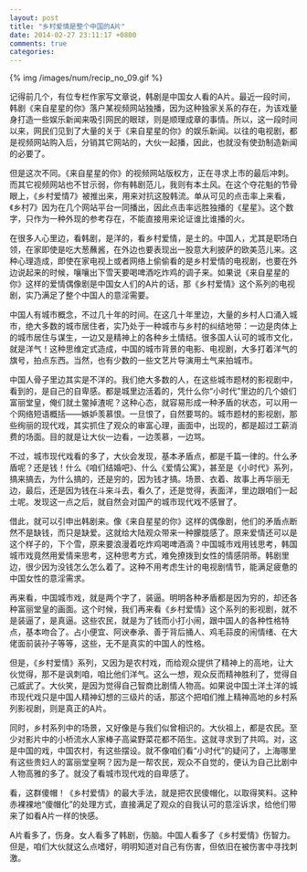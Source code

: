 ```yaml
---
layout: post
title: "乡村爱情是整个中国的A片"
date: 2014-02-27 23:11:17 +0800
comments: true
categories: 
---
```


{% img /images/num/recip_no_09.gif %}

记得前几个，有位专栏作家写文章说，韩剧是中国女人看的A片。最近一段时间，韩剧《来自星星的你》落户某视频网站独播，因为这种独家关系的存在，为该戏量身打造一些娱乐新闻来吸引网民的眼球，则是顺理成章的事情。所以，这一段时间以来，网民们见到了大量的关于《来自星星的你》的娱乐新闻。以往的电视剧，都是视频网站购入后，分销其它网站的，大伙一起播，因此，也就没有使劲制造新闻的必要了。

但是这次不同。《来自星星的你》的视频网站版权方，正在寻求上市的最后冲刺。而其它视频网站也不甘示弱，你有韩剧范儿，我则有本土风。在这个夺花魁的节骨眼上，《乡村爱情7》被推出来，用来对抗这股韩流。单从可见的点击率上来看，《乡村7》因为在几个网站平台一同播出，因此点击率远胜独播的《星星》。这个数字，只作为一种外现的参考存在，不能直接用来论证谁比谁播的火。

在很多人心里边，看韩剧，是洋的，看乡村爱情，是土的。中国人，尤其是职场白领，在家即使是吃大葱蘸酱，在外边也要表现出一股意大利披萨的欧美范儿来。这种心理造成，即使在家电视上或者网络上偷偷看的是乡村爱情的电视剧，也要在外边说起来的时候，嚷嚷出下雪天要喝啤酒吃炸鸡的调子来。如果说《来自星星的你》这样的爱情偶像剧是中国女人们的A片的话，那《乡村爱情》这个系列的电视剧，实乃满足了整个中国人的意淫需要。

中国人有城市概念，不过几十年的时间。在这几十年里边，大量的乡村人口涌入城市，绝大多数的城市居住者，实乃处于一种城市与乡村的纠结地带：一边是肉体上的城市居住与谋生，一边又是精神上的各种乡土情结。很多国人认可的城市文化，就是洋气！这种思维定式造成，中国的城市背景的电影、电视剧，大多打着洋气的旗号，拍点东西。当然，也有少数的一些文艺片导演用土气来拍城市。

中国人骨子里边其实是不洋的。我们绝大多数的人，在这些城市题材的影视剧中，看到的，是自己的自卑感。都是城里边活着的，凭什么你“小时代”里边的几个娘们富丽堂皇，俺们就土鳖掉渣呢？这种心态，就容易形成一种矛盾的状态，可以用一个网络短语概括——嫉妒羡慕恨。一旦恨了，自然要骂的。城市题材的影视剧，那些绚丽的现代戏，其实抓住了观众的审富心理，画面中，出现的，都是超过工薪消费的场面。目的就是让大伙一边看，一边羡慕，一边骂。

不过，城市现代戏看的多了，大伙会发现，基本矛盾点，都是千篇一律的。什么矛盾呢？还是钱！什么《咱们结婚吧》、什么《爱情公寓》，甚至是《小时代》系列，搞来搞去，为什么搞的，还是穷的，因为钱才搞。场景、衣着、故事上再华丽无边，最后，还是因为钱在斗来斗去，看久了，还是觉得，表面洋，里边跟咱们一起土呢。发现这一点之后，就自然会对国产的城市现代戏不感冒了。

借此，就可以引申出韩剧来。像《来自星星的你》这样的偶像剧，他们的矛盾点断然不是缺钱，而只是缺爱。这就给大陆观众带来一种朦胧感了。原来爱情还可以是这个样子的，下个雪，原来要浪漫着吃炸鸡喝啤酒滴？中国城市戏用钱思考，韩国城市戏竟然用爱情来思考，这种思考方式，难免撩拨到女性的情感阴蒂。韩剧里边，很少因为没钱怎么怎么着了。这种不用考虑生计的电视剧情节，能满足疲惫的中国女性的意淫需求。

再来看，中国城市戏，就是两个字了，装逼。明明各种矛盾都是因为穷的，却还各种富丽堂皇的画面。这个时候，我们再来看《乡村爱情》这个系列的影视剧，就不是装逼了，是真逼。这些农民，就是为了钱而小打小闹，跟中国人的各种性格特点，基本吻合了。占小便宜、阿谀奉承、善于背后捅人、鸡毛蒜皮的闹情绪、在大佬面前装孙子等等，这些，无不是真实的中国人的性格。

但是，《乡村爱情》系列，又因为是农村戏，而给观众提供了精神上的高地，让大伙觉得，那不是讽刺咱，咱比他们洋气。这么一想，观众反而精神胜利了，觉得自己威武了。大伙笑，是因为觉得自己智商比剧情人物高。如果说中国土洋土洋的城市现代戏只是中国人精神幻想的三级片的话，那这个把咱们推上精神高地的乡村系列影视剧，则是真正的A片。

同时，乡村系列中的场景，又好像是与我们似曾相识的。大伙祖上，都是农民。至少对影片中的小桥流水人家棒子高粱野菜花都不陌生。这就寻求到了共鸣。对，这是中国的戏，中国农村，有这些摆设。就不像咱们看“小时代”的疑问了，上海哪里有这些贵妇人的富丽堂皇啊？因为是一帮农民，观众不自觉的，便认为自己比剧中人物高雅的多了。就没了看城市现代戏的自卑感了。

看，这群傻帽！《乡村爱情》的最大手法，就是把农民傻帽化，以取得笑料。这种赤裸裸地“傻帽化”的处理方式，直接满足了观众的自我认可的意淫诉求，给他们带来了如看A片一样的快感。

A片看多了，伤身。女人看多了韩剧，伤脑。中国人看多了《乡村爱情》伤智力。但是，咱们大伙就这么点嗜好，明明知道对自己有伤害，但依旧在被伤害中寻找刺激。